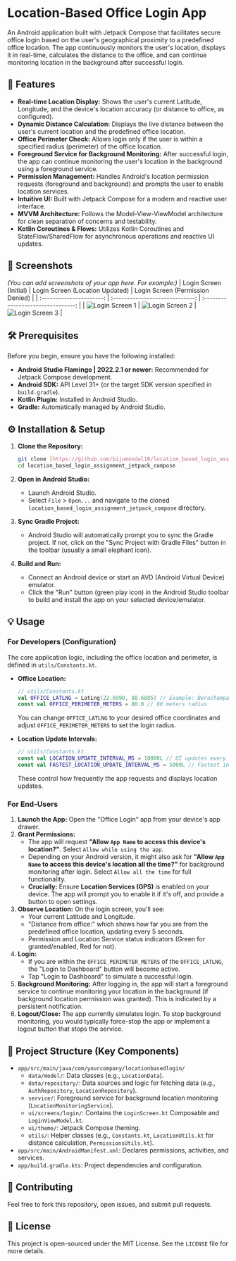 # Location-Based Office Login App

An Android application built with Jetpack Compose that facilitates secure office login based on the user's geographical proximity to a predefined office location. The app continuously monitors the user's location, displays it in real-time, calculates the distance to the office, and can continue monitoring location in the background after successful login.

## 🚀 Features

* **Real-time Location Display:** Shows the user's current Latitude, Longitude, and the device's location accuracy (or distance to office, as configured).
* **Dynamic Distance Calculation:** Displays the live distance between the user's current location and the predefined office location.
* **Office Perimeter Check:** Allows login only if the user is within a specified radius (perimeter) of the office location.
* **Foreground Service for Background Monitoring:** After successful login, the app can continue monitoring the user's location in the background using a foreground service.
* **Permission Management:** Handles Android's location permission requests (foreground and background) and prompts the user to enable location services.
* **Intuitive UI:** Built with Jetpack Compose for a modern and reactive user interface.
* **MVVM Architecture:** Follows the Model-View-ViewModel architecture for clean separation of concerns and testability.
* **Kotlin Coroutines & Flows:** Utilizes Kotlin Coroutines and StateFlow/SharedFlow for asynchronous operations and reactive UI updates.

## 📸 Screenshots

*(You can add screenshots of your app here. For example:)*
| Login Screen (Initial) | Login Screen (Location Updated) | Login Screen (Permission Denied) |
| :----------------------: | :-----------------------------: | :--------------------------------: |
| ![Login Screen 1](screenshots/login_initial.png) | ![Login Screen 2](screenshots/login_updated.png) | ![Login Screen 3](screenshots/login_permission_denied.png) |

## 🛠️ Prerequisites

Before you begin, ensure you have the following installed:

* **Android Studio Flamingo | 2022.2.1 or newer:** Recommended for Jetpack Compose development.
* **Android SDK:** API Level 31+ (or the target SDK version specified in `build.gradle`).
* **Kotlin Plugin:** Installed in Android Studio.
* **Gradle:** Automatically managed by Android Studio.

## ⚙️ Installation & Setup

1.  **Clone the Repository:**
    ```bash
    git clone [https://github.com/bijumondal18/location_based_login_assignment_jetpack_compose.git](https://github.com/bijumondal18/location_based_login_assignment_jetpack_compose.git)
    cd location_based_login_assignment_jetpack_compose
    ```

2.  **Open in Android Studio:**
    * Launch Android Studio.
    * Select `File` > `Open...` and navigate to the cloned `location_based_login_assignment_jetpack_compose` directory.

3.  **Sync Gradle Project:**
    * Android Studio will automatically prompt you to sync the Gradle project. If not, click on the "Sync Project with Gradle Files" button in the toolbar (usually a small elephant icon).

4.  **Build and Run:**
    * Connect an Android device or start an AVD (Android Virtual Device) emulator.
    * Click the "Run" button (green play icon) in the Android Studio toolbar to build and install the app on your selected device/emulator.

## 💡 Usage

### For Developers (Configuration)

The core application logic, including the office location and perimeter, is defined in `utils/Constants.kt`.

* **Office Location:**
    ```kotlin
    // utils/Constants.kt
    val OFFICE_LATLNG = LatLng(22.6990, 88.6885) // Example: Berachampa coordinates
    const val OFFICE_PERIMETER_METERS = 80.0 // 80 meters radius
    ```
    You can change `OFFICE_LATLNG` to your desired office coordinates and adjust `OFFICE_PERIMETER_METERS` to set the login radius.

* **Location Update Intervals:**
    ```kotlin
    // utils/Constants.kt
    const val LOCATION_UPDATE_INTERVAL_MS = 10000L // UI updates every 10 seconds
    const val FASTEST_LOCATION_UPDATE_INTERVAL_MS = 5000L // Fastest interval for updates every 5 seconds
    ```
    These control how frequently the app requests and displays location updates.

### For End-Users

1.  **Launch the App:** Open the "Office Login" app from your device's app drawer.
2.  **Grant Permissions:**
    * The app will request **"Allow `App Name` to access this device's location?"**. Select `Allow while using the app`.
    * Depending on your Android version, it might also ask for **"Allow `App Name` to access this device's location all the time?"** for background monitoring after login. Select `Allow all the time` for full functionality.
    * **Crucially:** Ensure **Location Services (GPS)** is enabled on your device. The app will prompt you to enable it if it's off, and provide a button to open settings.
3.  **Observe Location:** On the login screen, you'll see:
    * Your current Latitude and Longitude.
    * "Distance from office:" which shows how far you are from the predefined office location, updating every 5 seconds.
    * Permission and Location Service status indicators (Green for granted/enabled, Red for not).
4.  **Login:**
    * If you are within the `OFFICE_PERIMETER_METERS` of the `OFFICE_LATLNG`, the "Login to Dashboard" button will become active.
    * Tap "Login to Dashboard" to simulate a successful login.
5.  **Background Monitoring:** After logging in, the app will start a foreground service to continue monitoring your location in the background (if background location permission was granted). This is indicated by a persistent notification.
6.  **Logout/Close:** The app currently simulates login. To stop background monitoring, you would typically force-stop the app or implement a logout button that stops the service.

## 📂 Project Structure (Key Components)

* `app/src/main/java/com/yourcompany/locationbasedlogin/`
    * `data/model/`: Data classes (e.g., `LocationData`).
    * `data/repository/`: Data sources and logic for fetching data (e.g., `AuthRepository`, `LocationRepository`).
    * `service/`: Foreground service for background location monitoring (`LocationMonitoringService`).
    * `ui/screens/login/`: Contains the `LoginScreen.kt` Composable and `LoginViewModel.kt`.
    * `ui/theme/`: Jetpack Compose theming.
    * `utils/`: Helper classes (e.g., `Constants.kt`, `LocationUtils.kt` for distance calculation, `PermissionsUtils.kt`).
* `app/src/main/AndroidManifest.xml`: Declares permissions, activities, and services.
* `app/build.gradle.kts`: Project dependencies and configuration.

## 🤝 Contributing

Feel free to fork this repository, open issues, and submit pull requests.

## 📄 License

This project is open-sourced under the MIT License. See the `LICENSE` file for more details.
